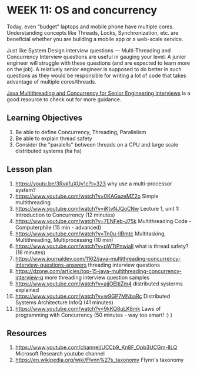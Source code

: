 # WEEK 11: OS and concurrency

Today, even “budget” laptops and mobile phone have multiple cores. Understanding concepts like Threads, Locks, Synchronization, etc. are beneficial whether you are building a mobile app or a web-scale service.

Just like System Design interview questions — Multi-Threading and Concurrency Interview questions are useful in gauging your level. A junior engineer will struggle with these questions (and are expected to learn more on the job). A relatively senior engineer is supposed to do better in such questions as they would be responsible for writing a lot of code that takes advantage of multiple cores/threads.

[Java Multithreading and Concurrency for Senior Engineering Interviews](https://www.educative.io/collection/5307417243942912/5707702298738688) is a good resource to check out for more guidance.

## Learning Objectives

1. Be able to define Concurrency, Threading, Parallelism
2. Be able to explain thread safety
3. Consider the "paralells" between threads on a CPU and large scale distributed systems (ha ha)

## Lesson plan

1. <https://youtu.be/3RvkfuXUv1c?t=323> why use a multi-processor system?
1. <https://www.youtube.com/watch?v=0KAGazeMZ2o> Simple multithreading
1. <https://www.youtube.com/watch?v=iKtvNJQoCNw> Lecture 1, unit 1: Introduction to Concurrency (12 minutes)
1. <https://www.youtube.com/watch?v=7ENFeb-J75k> Multithreading Code - Computerphile (15 min - advanced)
2. <https://www.youtube.com/watch?v=Tn0u-IIBmtc> Multitasking, Multithreading, Multiprocessing (10 min)
3. <https://www.youtube.com/watch?v=pWTtPnwialI> what is thread safety? (16 minutes)
4. <https://www.journaldev.com/1162/java-multithreading-concurrency-interview-questions-answers> threading interview questions
5. <https://dzone.com/articles/top-15-java-multithreading-concurrency-interview-q> more threading interview question samples
6. <https://www.youtube.com/watch?v=ajjOEltiZm4> distributed systerms explained
7. <https://www.youtube.com/watch?v=w9GP7MNbaRc> Distributed Systems Architecture InfoQ (41 minutes)
8. <https://www.youtube.com/watch?v=9kKQ8uLK8mk> Laws of programming with Concurrency (50 minutes - way too smart! :) )


## Resources

1. <https://www.youtube.com/channel/UCCb9_Kn8F_Opb3UCGm-lILQ> Microsoft Research youtube channel
2. <https://en.wikipedia.org/wiki/Flynn%27s_taxonomy> Flynn's taxonomy
